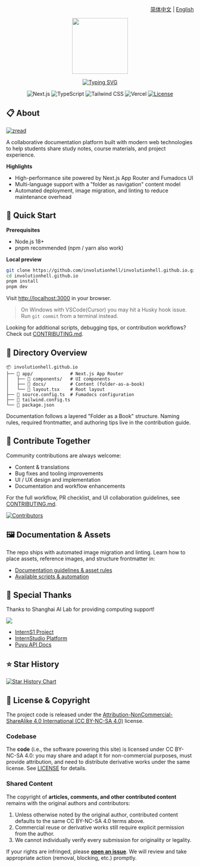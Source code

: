 <p align="right">
  <a href="./README.md">简体中文</a> | <a href="./README.en.md">English</a>
</p>

<p align="center">
  <a href="https://involutionhell.github.io">
    <img src="./public/mascot.svg" width="150">
  </a>
</p>
<p align="center"><a href="https://git.io/typing-svg"><img src="https://readme-typing-svg.demolab.com/?font=Fira+Code&weight=700&size=32&pause=1000&color=f6671b&center=true&vCenter=true&width=280&lines=Involution+Hell&duration=3000" alt="Typing SVG" /></a></p>

<p align="center">
  <img alt="Next.js" src="https://img.shields.io/badge/Next.js-000000?style=for-the-badge&logo=nextdotjs&logoColor=white" />
  <img alt="TypeScript" src="https://img.shields.io/badge/TypeScript-3178C6?style=for-the-badge&logo=typescript&logoColor=white" />
  <img alt="Tailwind CSS" src="https://img.shields.io/badge/Tailwind_CSS-38B2AC?style=for-the-badge&logo=tailwindcss&logoColor=white" />
  <img alt="Vercel" src="https://img.shields.io/badge/Vercel-000000?style=for-the-badge&logo=vercel&logoColor=white" />
  <a href="https://github.com/InvolutionHell/involutionhell.github.io/blob/main/LICENSE">
    <img alt="License" src="https://img.shields.io/github/license/InvolutionHell/involutionhell.github.io?style=for-the-badge&color=blue">
  </a>
</p>

## 📋 About

[![zread](https://img.shields.io/badge/Ask_Zread-_.svg?style=flat&color=00b0aa&labelColor=000000&logo=data%3Aimage%2Fsvg%2Bxml%3Bbase64%2CPHN2ZyB3aWR0aD0iMTYiIGhlaWdodD0iMTYiIHZpZXdCb3g9IjAgMCAxNiAxNiIgZmlsbD0ibm9uZSIgeG1sbnM9Imh0dHA6Ly93d3cudzMub3JnLzIwMDAvc3ZnIj4KPHBhdGggZD0iTTQuOTYxNTYgMS42MDAxSDIuMjQxNTZDMS44ODgxIDEuNjAwMSAxLjYwMTU2IDEuODg2NjQgMS42MDE1NiAyLjI0MDFWNC45NjAxQzEuNjAxNTYgNS4zMTM1NiAxLjg4ODEgNS42MDAxIDIuMjQxNTYgNS42MDAxSDQuOTYxNTZDNS4zMTUwMiA1LjYwMDEgNS42MDE1NiA1LjMxMzU2IDUuNjAxNTYgNC45NjAxVjIuMjQwMUM1LjYwMTU2IDEuODg2NjQgNS4zMTUwMiAxLjYwMDEgNC45NjE1NiAxLjYwMDFaIiBmaWxsPSIjZmZmIi8%2BCjxwYXRoIGQ9Ik00Ljk2MTU2IDEwLjM5OTlIMi4yNDE1NkMxLjg4ODEgMTAuMzk5OSAxLjYwMTU2IDEwLjY4NjQgMS42MDE1NiAxMS4wMzk5VjEzLjc1OTlDMS42MDE1NiAxNC4xMTM0IDEuODg4MSAxNC4zOTk5IDIuMjQxNTYgMTQuMzk5OUg0Ljk2MTU2QzUuMzE1MDIgMTQuMzk5OSA1LjYwMTU2IDE0LjExMzQgNS42MDE1NiAxMy43NTk5VjExLjAzOTlDNS42MDE1NiAxMC42ODY0IDUuMzE1MDIgMTAuMzk5OSA0Ljk2MTU2IDEwLjM5OTlaIiBmaWxsPSIjZmZmIi8%2BCjxwYXRoIGQ9Ik0xMy43NTg0IDEuNjAwMUgxMS4wMzg0QzEwLjY4NSAxLjYwMDEgMTAuMzk4NCAxLjg4NjY0IDEwLjM5ODQgMi4yNDAxVjQuOTYwMUMxMC4zOTg0IDUuMzEzNTYgMTAuNjg1IDUuNjAwMSAxMS4wMzg0IDUuNjAwMUgxMy43NTg0QzE0LjExMTkgNS42MDAxIDE0LjM5ODQgNS4zMTM1NiAxNC4zOTg0IDQuOTYwMVYyLjI0MDFDMTQuMzk4NCAxLjg4NjY0IDE0LjExMTkgMS42MDAxIDEzLjc1ODQgMS42MDAxWiIgZmlsbD0iI2ZmZiIvPgo8cGF0aCBkPSJNNCAxMkwxMiA0TDQgMTJaIiBmaWxsPSIjZmZmIi8%2BCjxwYXRoIGQ9Ik00IDEyTDEyIDQiIHN0cm9rZT0iI2ZmZiIgc3Ryb2tlLXdpZHRoPSIxLjUiIHN0cm9rZS1saW5lY2FwPSJyb3VuZCIvPgo8L3N2Zz4K&logoColor=ffffff)](https://zread.ai/InvolutionHell/involutionhell.github.io)

A collaborative documentation platform built with modern web technologies to help students share study notes, course materials, and project experience.

**Highlights**

- High-performance site powered by Next.js App Router and Fumadocs UI
- Multi-language support with a "folder as navigation" content model
- Automated deployment, image migration, and linting to reduce maintenance overhead

## 🚀 Quick Start

**Prerequisites**

- Node.js 18+
- pnpm recommended (npm / yarn also work)

**Local preview**

```bash
git clone https://github.com/involutionhell/involutionhell.github.io.git
cd involutionhell.github.io
pnpm install
pnpm dev
```

Visit [http://localhost:3000](http://localhost:3000) in your browser.

> On Windows with VSCode(Cursor) you may hit a Husky hook issue. Run `git commit` from a terminal instead.

Looking for additional scripts, debugging tips, or contribution workflows? Check out [CONTRIBUTING.md](CONTRIBUTING.md).

## 📁 Directory Overview

```
📦 involutionhell.github.io
├── 📂 app/              # Next.js App Router
│   ├── 📂 components/   # UI components
│   ├── 📂 docs/         # Content (folder-as-a-book)
│   └── 📄 layout.tsx    # Root layout
├── 📄 source.config.ts  # Fumadocs configuration
├── 📄 tailwind.config.ts
└── 📄 package.json
```

Documentation follows a layered "Folder as a Book" structure. Naming rules, required frontmatter, and authoring tips live in the contribution guide.

## 🤝 Contribute Together

Community contributions are always welcome:

- Content & translations
- Bug fixes and tooling improvements
- UI / UX design and implementation
- Documentation and workflow enhancements

For the full workflow, PR checklist, and UI collaboration guidelines, see [CONTRIBUTING.md](CONTRIBUTING.md).

[![Contributors](https://contrib.rocks/image?repo=InvolutionHell/involutionhell.github.io)](https://github.com/InvolutionHell/involutionhell.github.io/graphs/contributors)

## 🖼️ Documentation & Assets

The repo ships with automated image migration and linting. Learn how to place assets, reference images, and structure frontmatter in:

- [Documentation guidelines & asset rules](CONTRIBUTING.md#-文档规范)
- [Available scripts & automation](CONTRIBUTING.md#-可用脚本)

## 🙏 Special Thanks

Thanks to Shanghai AI Lab for providing computing support!

![](./public/shanghaiailab.png)

- [InternS1 Project](https://github.com/InternLM/Intern-S1/tree/main)
- [InternStudio Platform](https://studio.intern-ai.org.cn/console/dashboard)
- [Puyu API Docs](https://internlm.intern-ai.org.cn/api/document)

## ⭐️ Star History

[![Star History Chart](https://api.star-history.com/svg?repos=InvolutionHell/involutionhell.github.io&type=Date)](https://star-history.com/#InvolutionHell/involutionhell.github.io&Date)

## 📜 License & Copyright

The project code is released under the [Attribution-NonCommercial-ShareAlike 4.0 International (CC BY-NC-SA 4.0)](LICENSE) license.

### Codebase

The **code** (i.e., the software powering this site) is licensed under CC BY-NC-SA 4.0: you may share and adapt it for non-commercial purposes, must provide attribution, and need to distribute derivative works under the same license. See [LICENSE](LICENSE) for details.

### Shared Content

The copyright of **articles, comments, and other contributed content** remains with the original authors and contributors:

1. Unless otherwise noted by the original author, contributed content defaults to the same CC BY-NC-SA 4.0 terms above.
2. Commercial reuse or derivative works still require explicit permission from the author.
3. We cannot individually verify every submission for originality or legality.

If your rights are infringed, please **[open an issue](https://github.com/InvolutionHell/involutionhell.github.io/issues/new)**. We will review and take appropriate action (removal, blocking, etc.) promptly.

